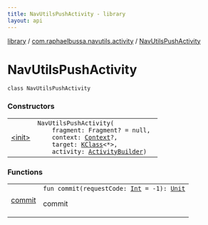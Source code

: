 ```yaml
---
title: NavUtilsPushActivity - library
layout: api
---
```


<div class='api-docs-breadcrumbs'><a href="../../index.html">library</a> / <a href="../index.html">com.raphaelbussa.navutils.activity</a> / <a href="./index.html">NavUtilsPushActivity</a></div>

# NavUtilsPushActivity

<div class="signature"><code><span class="keyword">class </span><span class="identifier">NavUtilsPushActivity</span></code></div>

### Constructors

<table class="api-docs-table">
<tbody>
<tr>
<td markdown="1">

<a href="-init-.html">&lt;init&gt;</a>


</td>
<td markdown="1">
<div class="signature"><code><span class="identifier">NavUtilsPushActivity</span><span class="symbol">(</span><br/>&nbsp;&nbsp;&nbsp;&nbsp;<span class="parameterName" id="com.raphaelbussa.navutils.activity.NavUtilsPushActivity$<init>(androidx.fragment.app.Fragment, android.content.Context, kotlin.reflect.KClass((kotlin.Any)), com.raphaelbussa.navutils.activity.ActivityBuilder)/fragment">fragment</span><span class="symbol">:</span>&nbsp;<span class="identifier">Fragment</span><span class="symbol">?</span>&nbsp;<span class="symbol">=</span>&nbsp;null<span class="symbol">, </span><br/>&nbsp;&nbsp;&nbsp;&nbsp;<span class="parameterName" id="com.raphaelbussa.navutils.activity.NavUtilsPushActivity$<init>(androidx.fragment.app.Fragment, android.content.Context, kotlin.reflect.KClass((kotlin.Any)), com.raphaelbussa.navutils.activity.ActivityBuilder)/context">context</span><span class="symbol">:</span>&nbsp;<a href="https://developer.android.com/reference/android/content/Context.html"><span class="identifier">Context</span></a><span class="symbol">?</span><span class="symbol">, </span><br/>&nbsp;&nbsp;&nbsp;&nbsp;<span class="parameterName" id="com.raphaelbussa.navutils.activity.NavUtilsPushActivity$<init>(androidx.fragment.app.Fragment, android.content.Context, kotlin.reflect.KClass((kotlin.Any)), com.raphaelbussa.navutils.activity.ActivityBuilder)/target">target</span><span class="symbol">:</span>&nbsp;<a href="https://kotlinlang.org/api/latest/jvm/stdlib/kotlin.reflect/-k-class/index.html"><span class="identifier">KClass</span></a><span class="symbol">&lt;</span><span class="identifier">*</span><span class="symbol">&gt;</span><span class="symbol">, </span><br/>&nbsp;&nbsp;&nbsp;&nbsp;<span class="parameterName" id="com.raphaelbussa.navutils.activity.NavUtilsPushActivity$<init>(androidx.fragment.app.Fragment, android.content.Context, kotlin.reflect.KClass((kotlin.Any)), com.raphaelbussa.navutils.activity.ActivityBuilder)/activity">activity</span><span class="symbol">:</span>&nbsp;<a href="../-activity-builder/index.html"><span class="identifier">ActivityBuilder</span></a><span class="symbol">)</span></code></div>

</td>
</tr>
</tbody>
</table>

### Functions

<table class="api-docs-table">
<tbody>
<tr>
<td markdown="1">

<a href="commit.html">commit</a>


</td>
<td markdown="1">
<div class="signature"><code><span class="keyword">fun </span><span class="identifier">commit</span><span class="symbol">(</span><span class="parameterName" id="com.raphaelbussa.navutils.activity.NavUtilsPushActivity$commit(kotlin.Int)/requestCode">requestCode</span><span class="symbol">:</span>&nbsp;<a href="https://kotlinlang.org/api/latest/jvm/stdlib/kotlin/-int/index.html"><span class="identifier">Int</span></a>&nbsp;<span class="symbol">=</span>&nbsp;-1<span class="symbol">)</span><span class="symbol">: </span><a href="https://kotlinlang.org/api/latest/jvm/stdlib/kotlin/-unit/index.html"><span class="identifier">Unit</span></a></code></div>

commit


</td>
</tr>
</tbody>
</table>
